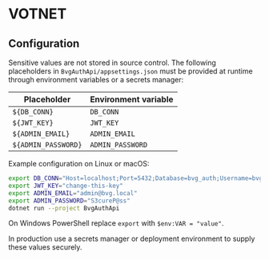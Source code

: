 # VOTNET

## Configuration

Sensitive values are not stored in source control. The following placeholders in
`BvgAuthApi/appsettings.json` must be provided at runtime through environment
variables or a secrets manager:

| Placeholder | Environment variable |
|-------------|----------------------|
| `${DB_CONN}` | `DB_CONN` |
| `${JWT_KEY}` | `JWT_KEY` |
| `${ADMIN_EMAIL}` | `ADMIN_EMAIL` |
| `${ADMIN_PASSWORD}` | `ADMIN_PASSWORD` |

Example configuration on Linux or macOS:

```bash
export DB_CONN="Host=localhost;Port=5432;Database=bvg_auth;Username=bvg_user;Password=secret"
export JWT_KEY="change-this-key"
export ADMIN_EMAIL="admin@bvg.local"
export ADMIN_PASSWORD="S3cureP@ss"
dotnet run --project BvgAuthApi
```

On Windows PowerShell replace `export` with `$env:VAR = "value"`.

In production use a secrets manager or deployment environment to supply these
values securely.

